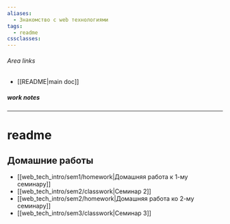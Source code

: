 ```yaml
---
aliases:
  - Знакомство с web технологиями
tags:
  - readme
cssclasses:
---
```

###### Area links
- [[README|main doc]]
##### work notes

_______________________________
# readme

## Домашние работы

- [[web_tech_intro/sem1/homework|Домашняя работа к 1-му семинару]]
- [[web_tech_intro/sem2/classwork|Семинар 2]]
- [[web_tech_intro/sem2/homework|Домашняя работа ко 2-му семинару]]
- [[web_tech_intro/sem3/classwork|Семинар 3]]